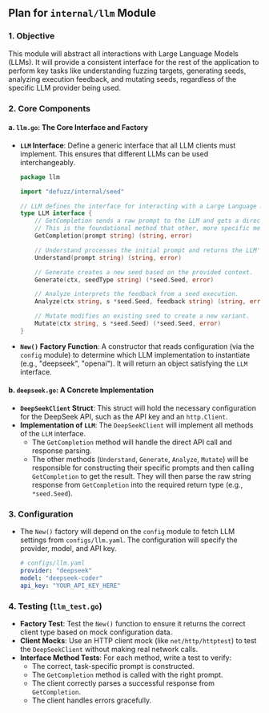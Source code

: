 ## Plan for `internal/llm` Module

### 1. Objective

This module will abstract all interactions with Large Language Models (LLMs). It will provide a consistent interface for the rest of the application to perform key tasks like understanding fuzzing targets, generating seeds, analyzing execution feedback, and mutating seeds, regardless of the specific LLM provider being used.

### 2. Core Components

#### a. `llm.go`: The Core Interface and Factory

-   **`LLM` Interface**: Define a generic interface that all LLM clients must implement. This ensures that different LLMs can be used interchangeably.
    ```go
    package llm

    import "defuzz/internal/seed"

    // LLM defines the interface for interacting with a Large Language Model.
    type LLM interface {
        // GetCompletion sends a raw prompt to the LLM and gets a direct response.
        // This is the foundational method that other, more specific methods will use.
        GetCompletion(prompt string) (string, error)

        // Understand processes the initial prompt and returns the LLM's summary.
        Understand(prompt string) (string, error)

        // Generate creates a new seed based on the provided context.
        Generate(ctx, seedType string) (*seed.Seed, error)

        // Analyze interprets the feedback from a seed execution.
        Analyze(ctx string, s *seed.Seed, feedback string) (string, error)

        // Mutate modifies an existing seed to create a new variant.
        Mutate(ctx string, s *seed.Seed) (*seed.Seed, error)
    }
    ```
-   **`New()` Factory Function**: A constructor that reads configuration (via the `config` module) to determine which LLM implementation to instantiate (e.g., "deepseek", "openai"). It will return an object satisfying the `LLM` interface.

#### b. `deepseek.go`: A Concrete Implementation

-   **`DeepSeekClient` Struct**: This struct will hold the necessary configuration for the DeepSeek API, such as the API key and an `http.Client`.
-   **Implementation of `LLM`**: The `DeepSeekClient` will implement all methods of the `LLM` interface.
    -   The `GetCompletion` method will handle the direct API call and response parsing.
    -   The other methods (`Understand`, `Generate`, `Analyze`, `Mutate`) will be responsible for constructing their specific prompts and then calling `GetCompletion` to get the result. They will then parse the raw string response from `GetCompletion` into the required return type (e.g., `*seed.Seed`).

### 3. Configuration

-   The `New()` factory will depend on the `config` module to fetch LLM settings from `configs/llm.yaml`. The configuration will specify the provider, model, and API key.
    ```yaml
    # configs/llm.yaml
    provider: "deepseek"
    model: "deepseek-coder"
    api_key: "YOUR_API_KEY_HERE"
    ```

### 4. Testing (`llm_test.go`)

-   **Factory Test**: Test the `New()` function to ensure it returns the correct client type based on mock configuration data.
-   **Client Mocks**: Use an HTTP client mock (like `net/http/httptest`) to test the `DeepSeekClient` without making real network calls.
-   **Interface Method Tests**: For each method, write a test to verify:
    -   The correct, task-specific prompt is constructed.
    -   The `GetCompletion` method is called with the right prompt.
    -   The client correctly parses a successful response from `GetCompletion`.
    -   The client handles errors gracefully.